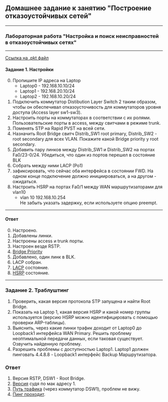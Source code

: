 ## Домашнее задание к занятию "Построение отказоустойчивых сетей"  
*** 
### Лабораторная работа "Настройка и поиск неисправностей в отказоустойчивых сетях"  
*** 

[Ссылка на .pkt файл](https://disk.yandex.ru/d/ssJ14kz9N0vIcA)  

#### Задание 1. Настройки

0. Пропишите IP адреса на Laptop
   - Laptop0 - 192.168.10.10/24
   - Laptop1 - 192.168.20.10/24
   - Laptop2 - 192.168.10.20/24
1. Подключить коммутатор Distibution Layer Switch 2 таким образом, чтобы он обеспечивал отказоусточивость для коммутаторов уровня доступа (Access layer sw1-sw3). 
2. Настроить порты на коммутаторах в соответствии с их ролями. Пользовательские порты в access, между свитчами в режиме trunk.
3. Поменять STP на Rapid PVST на всей сети.
4. Назначить Root Bridge  свитч Distrib_SW1 root primary, Distrib_SW2 - root secondary для всех VLAN. Покажите какой Bridge priority у root secondary. 
5. Добавить пару линков между Distrib_SW1 и Distrib_SW2 на портах Fa0/23-0/24. Убедиться, что один из портов перешел в состояние BLK  
6. Собрать между ними LACP (Po1)
7. зафиксировать, что сейчас оба интерфейса в состоянии FWD. На одном конце подключение должно инициироваться, а на другом - ожидаться. 
8. Настроить HSRP на портах Fa0/1 между WAN маршрутизаторами для vlan10
   - vlan 10 192.168.10.254  
Не забыть указать задержку, если используете опцию preempt.  

---

#### Ответ  

0. Настроено.  
1. Добавлены линки.  
2. Настроены access и trunk порты.  
3. Настроен везде RSTP.  
4. [Bridge Priority](scr/1.png)  
5. Добавлено, один линк в BLK.  
6. LACP собран.   
7. [LACP](scr/2.png) состояние.    
8. [HSRP](scr/3.png) состояние.  

---  

### Задание 2. Траблуштинг

1. Проверить, какая версия протокола STP запущена и найти Root Bridge.
2. Показать на Laptop 1, какая версия HSRP и какой номер группы используется (версию HSRP можно идентифицировать с помощью проверки ARP-таблицы).
3. Выяснить, через какие линки трафик доходит от Laptop0 до Loopback1 интерфейса WAN Primary. Решить проблему неоптимальной передачи данных, если таковая существует.
Озвучить найденную проблему.
4. Разрешить проблемы с доступностью Laptop1. Laptop1 должен пинговать 4.4.8.8 - Loopback1  интерфейс Backup Маршрутизатора.

### Ответ  

1. Версия RSTP, DSW1 - Root Bridge.  
2. [Версия](scr/4.png) судя по мак адресу 1.  
3. [Путь трафика](scr/5.png) (через коммутатор DSW1), проблем не вижу.  
4. [Пинг проходит](scr/6.png).  



